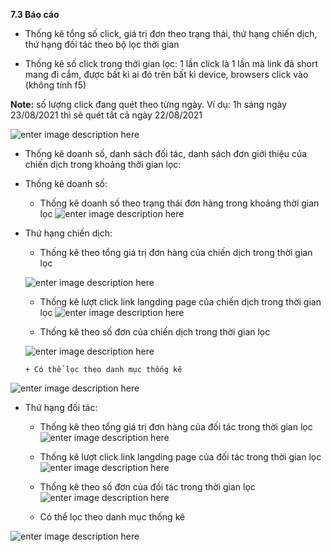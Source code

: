 
**7.3 Báo cáo**

- Thống kê tổng số click, giá trị đơn theo trạng thái, thứ hạng chiến dịch, thứ hạng đối tác theo bộ lọc thời gian

-   Thống kê số click trong thời gian lọc: 1 lần click là 1 lần mà link đã short mang đi cắm, được bất kì ai đó trên bất kì device, browsers click vào (không tính f5)
    

**Note:**  số lượng click đang quét theo từng ngày. Ví dụ: 1h sáng ngày 23/08/2021 thì sẽ quét tất cả ngày 22/08/2021

![enter image description here](https://static8.muarecdn.com/original/muare/images/2021/09/06/6074207_screenshot-11.png)

-   Thống kê doanh số, danh sách đối tác, danh sách đơn giới thiệu của chiến dịch trong khoảng thời gian lọc:
    
-   Thống kê doanh số:
    
    -   Thống kê doanh số theo trạng thái đơn hàng trong khoảng thời gian lọc  ![enter image description here](https://static8.muarecdn.com/original/muare/images/2021/09/06/6074215_screenshot-12.png)

- Thứ hạng chiến dịch:
      
     + Thống kê theo tổng giá trị đơn hàng của chiến dịch trong thời gian lọc
     
     ![enter image description here](https://static8.muarecdn.com/original/muare/images/2021/09/06/6074425_screenshot-21.png)
     
     + Thống kê lượt click link langding page của chiến dịch trong thời gian lọc
     ![enter image description here](https://static8.muarecdn.com/original/muare/images/2021/09/06/6074426_screenshot-22.png)

     + Thống kê theo số đơn của chiến dịch trong thời gian lọc
     
     ![enter image description here](https://static8.muarecdn.com/original/muare/images/2021/09/06/6074427_screenshot-23.png)
     
      + Có thể lọc theo danh mục thống kê
      
![enter image description here](https://static8.muarecdn.com/original/muare/images/2021/09/06/6074428_screenshot-24.png)
- Thứ hạng đối tác: 

     + Thống kê theo tổng giá trị đơn hàng của đối tác trong thời gian lọc
     ![enter image description here](https://static8.muarecdn.com/original/muare/images/2021/09/06/6074429_screenshot-25.png)
     
     + Thống kê lượt click link langding page của  đối tác trong thời gian lọc
     ![enter image description here](https://static8.muarecdn.com/original/muare/images/2021/09/06/6074430_screenshot-26.png)
     
     + Thống kê theo số đơn của  đối tác trong thời gian lọc
       ![enter image description here](https://static8.muarecdn.com/original/muare/images/2021/09/06/6074431_screenshot-27.png)
       
     + Có thể lọc theo danh mục thống kê
 
 ![enter image description here](https://static8.muarecdn.com/original/muare/images/2021/09/06/6074432_screenshot-28.png)
